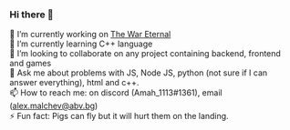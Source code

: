 ### Hi there 👋

🔭 I’m currently working on [The War Eternal](https://github.com/Alexander-Malchev/The-war-eternel) <br>
🌱 I’m currently learning C++ language <br>
👯 I’m looking to collaborate on any project containing backend, frontend and games <br>
💬 Ask me about problems with JS, Node JS, python (not sure if I can answer everything), html and c++. <br>
📫 How to reach me: on discord (Amah_1113#1361), email (alex.malchev@abv.bg) <br>
⚡ Fun fact: Pigs can fly but it will hurt them on the landing. <br>

<!--
- 🤔 I’m looking for help with ...
- 😄 Pronouns: ...
-->
